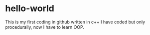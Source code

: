 # hello-world
This is my first coding in github written in c++
I have coded but only procedurally, now I have to learn OOP.
